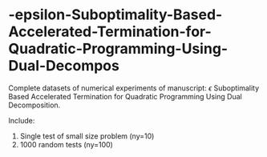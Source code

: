 # -epsilon-Suboptimality-Based-Accelerated-Termination-for-Quadratic-Programming-Using-Dual-Decompos
Complete datasets of numerical experiments of manuscript: $\epsilon$ Suboptimality Based Accelerated Termination for Quadratic Programming Using Dual Decomposition.

Include:

1. Single test of small size problem (ny=10)
2. 1000 random tests (ny=100) 

